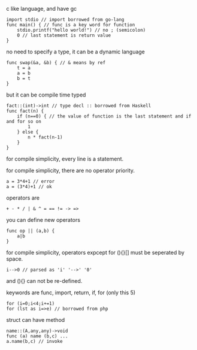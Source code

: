 c like language, and have gc

    import stdio // import borrowed from go-lang
    func main() { // func is a key word for function
        stdio.printf("hello world!") // no ; (semicolon)
        0 // last statement is return value
    }

no need to specify a type, it can be a dynamic language

    func swap(&a, &b) { // & means by ref
        t = a
        a = b
        b = t
    }

but it can be compile time typed

    fact::(int)->int // type decl :: borrowed from Haskell
    func fact(n) {
        if (n==0) { // the value of function is the last statement and if and for so on
            1
        } else {
            n * fact(n-1)
        }
    }

for compile simplicity, every line is a statement.

for compile simplicity, there are no operator priority.

    a = 3*4+1 // error
    a = (3*4)+1 // ok

operators are

    + - * / | & ^ = == != -> =>

you can define new operators

    func op || (a,b) {
        a|b
    }

for compile simplicity, operators expcept for (){}[] must be seperated by space.

    i-->0 // parsed as 'i' '-->' '0'

and (){} can not be re-defined.

keywords are func, import, return, if, for (only this 5)

    for (i=0;i<4;i+=1)
    for (lst as i=>e) // borrowed from php

struct can have method

    name::(A,any,any)->void
    func (a) name (b,c) ...
    a.name(b,c) // invoke